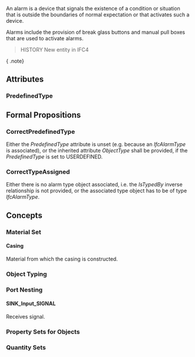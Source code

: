 An alarm is a device that signals the existence of a condition or situation that is outside the boundaries of normal expectation or that activates such a device.

<!-- end of short definition -->


Alarms include the provision of break glass buttons and manual pull boxes that are used to activate alarms.

> HISTORY New entity in IFC4

{ .note}
>

## Attributes

### PredefinedType


## Formal Propositions

### CorrectPredefinedType
Either the _PredefinedType_ attribute is unset (e.g. because an _IfcAlarmType_ is associated), or the inherited attribute _ObjectType_ shall be provided, if the _PredefinedType_ is set to USERDEFINED.

### CorrectTypeAssigned
Either there is no alarm type object associated, i.e. the _IsTypedBy_ inverse relationship is not provided, or the associated type object has to be of type _IfcAlarmType_.

## Concepts

### Material Set



#### Casing

Material from which the casing is constructed.

### Object Typing



### Port Nesting



#### SINK_Input_SIGNAL

Receives signal.

### Property Sets for Objects



### Quantity Sets




